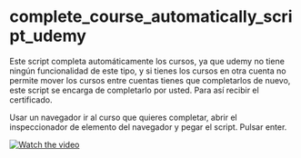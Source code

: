# complete_course_automatically_script_udemy
Este script completa automáticamente los cursos, ya que udemy no tiene ningún funcionalidad de este tipo, y si tienes los cursos en otra cuenta no permite mover los cursos entre cuentas tienes que completarlos de nuevo, este script se encarga de completarlo por usted. Para así recibir el certificado.

Usar un navegador ir al curso que quieres completar, abrir el inspeccionador de elemento del navegador y pegar el script. Pulsar enter.

[![Watch the video](https://i.imgur.com/vKb2F1B.png)](https://github.com/pacoDevelop/complete_course_automatically_script_udemy/raw/main/video_2022-06-08_00-30-33.mp4)

